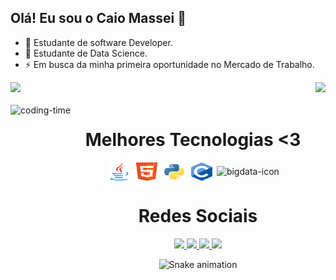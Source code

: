 ## Olá! Eu sou o Caio Massei 👋


- 🔭 Estudante de software Developer.
- 🌱 Estudante de Data Science.
- ⚡ Em busca da minha primeira oportunidade no Mercado de Trabalho.


 <img  height="180em" src="https://github-readme-stats.vercel.app/api?username=devcaiomassei_icons=true&theme=great-gatsby&include_all_commits=true&count_private=true"/>
  <img align="right" height="180em" src="https://github-readme-stats.vercel.app/api/top-langs/?username=LuigiGF&layout=compact&langs_count=16&theme=great-gatsby"/>
</div>
<br>

<div  align="center"> 
  <div style="display: inline_block"><br>
    <img align="left" height="250" alt="coding-time" src="code.gif">
    <h1 align="center">Melhores Tecnologias <3</h1>
    <img align="center" height="30" width="40" alt="java-icon" src="https://raw.githubusercontent.com/devicons/devicon/master/icons/java/java-original.svg">
    <img align="center" height="30" width="40" alt="html-icon" src="https://raw.githubusercontent.com/devicons/devicon/master/icons/html5/html5-original.svg">
  <img align="center" height="30" width="40" alt="python-icon" src="https://raw.githubusercontent.com/devicons/devicon/master/icons/python/python-original.svg">
    <img align="center" height="30" width="40" alt="c-icon" src="https://raw.githubusercontent.com/devicons/devicon/master/icons/c/c-original.svg">
  <img align="center" height="30" width="40" alt="bigdata-icon" src="https://www.bing.com/images/search?view=detailV2&ccid=xiiQvPvP&id=2C615154E78B8F6EDBB5B3AD045ADFEA941671EA&thid=OIP.xiiQvPvPt1lnd--RzbCH6AHaHw&mediaurl=https%3a%2f%2fwww.vhv.rs%2fdpng%2fd%2f500-5004244_transparent-big-data-icon-png-big-data-and.png&cdnurl=https%3a%2f%2fth.bing.com%2fth%2fid%2fR.c62890bcfbcfb7596777ef91cdb087e8%3frik%3d6nEWlOrfWgStsw%26pid%3dImgRaw%26r%3d0&exph=901&expw=860&q=big+data+icon&simid=608049601641907976&FORM=IRPRST&ck=4A9E3B61DBC5E34BC6AD434ABB5A36AC&selectedIndex=4&ajaxhist=0&ajaxserp=0">

 

    
  
  <h1 align="center">Redes Sociais</h1>
    <a href = "mailto: work.luigi.fonseca@gmail.com">
      <img width="30" src="gmail.svg">
    </a>
    <a href = "https://www.linkedin.com/in/luigi-gottardello-fonseca-44651a205/">
      <img width="25" src="linkedin.svg">
    </a>
    <a href = "https://www.youtube.com/channel/UCd5Ivcm28R1C3fCQKbOx2cg">
      <img width="35" src="youtube.svg">
    </a>
    <a href = "https://www.instagram.com/devparadev/">
      <img width="25" src="instagram.png">
    </a>
</div>
  
![Snake animation](https://github.com/LuigiGF/LuigiGF/blob/output/github-contribution-grid-snake.svg)
